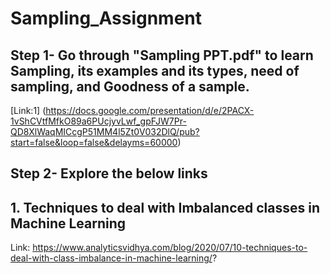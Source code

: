 # Sampling_Assignment
## **Step 1- Go through "Sampling PPT.pdf" to learn Sampling, its examples and its types, need of sampling, and Goodness of a sample.**
[Link:1] (https://docs.google.com/presentation/d/e/2PACX-1vShCVtfMfkO89a6PUcjyvLwf_gpFJW7Pr-QD8XlWaqMICcgP51MM4l5Zt0V032DlQ/pub?start=false&loop=false&delayms=60000)
## **Step 2- Explore the below links**
## **1. Techniques to deal with Imbalanced classes in Machine Learning**
Link: https://www.analyticsvidhya.com/blog/2020/07/10-techniques-to-deal-with-class-imbalance-in-machine-learning/?
